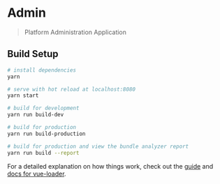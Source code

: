 # Admin

> Platform Administration Application

## Build Setup

``` bash
# install dependencies
yarn

# serve with hot reload at localhost:8080
yarn start

# build for development
yarn run build-dev

# build for production
yarn run build-production

# build for production and view the bundle analyzer report
yarn run build --report
```

For a detailed explanation on how things work, check out the [guide](http://vuejs-templates.github.io/webpack/) and [docs for vue-loader](http://vuejs.github.io/vue-loader).
